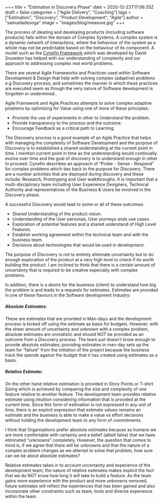 +++
title =  "Estimation in Discovery Phase"
date = 2020-12-23T17:06:35Z
draft = false
categories = ["Agile Delivery", "Coaching"]
tags = ["Estimation", "Discovery", "Product Development", "Agile"]
author =  "samueladesoga"
image = "images/blog/measure.jpg"
+++

The process of ideating and developing products (including software products) falls within the domain of Complex Systems.  A complex system  is a dynamic network of interactions, where the behaviour of the system as a whole may not be predictable based on the behaviour of its component. A model such as the [Cynefin Framework](https://hbr.org/2007/11/a-leaders-framework-for-decision-making "Cynefin Framework") which was developed by David Snowden has helped with our understanding of complexity and our approach to addressing complex real world problems.

There are several Agile Frameworks and Practices used within Software Development & Design that help with solving complex (adaptive) problems e.g Discovery process; and sometimes the manner in which these practices are executed seem as though the very nature of Software development is forgotten or undermined..

Agile Framework and Agile Practices attempts to solve complex adaptive problems by optimising for Value using one of more of these principles:
 * Promote the use of experiments in other to Understand the problem.
 * Provide transparency to the process and the outcome.
 * Encourage Feedback as a critical path to Learning.

The Discovery process is a good example of an Agile Practice that helps with managing the complexity of Software Development and the purpose of Discovery is to established a shared understanding at the current point in time. I mention current point in time as the understanding would continually evolve over time and the goal of discovery is to understand enough in other to proceed. Cynefin describes an approach of “Probe - Sense - Respond” for  complex problems which ties back to the purpose for Discovery. There are a number activities that are deployed during discovery and these include: Research, Prototyping and User walkthroughs. It is important that a multi-disciplinary team including User Experience Designers, Technical Authority and representatives of the Business & Users be involved in the Discovery phase.

A successful Discovery would lead to some or all of these outcomes:
 * Shared Understanding of the product vision.
 * Understanding of the User personas, User journeys ands use cases.
 * Exploration of potential features and a shared understand of High Level Features.
 * Establish working agreement within the technical team and with the business team.
 * Decisions about technologies that would be used in development.

The purpose of Discovery is not to entirely eliminate uncertainty but to do enough exploration of the product at a very high level to check if its worth building the product. I am inclined to think that there is a certain amount of uncertainty that is required to be creative especially with complex problems.  

In addition, there is a desire for the business (client) to understand how big the problem is and leads to a requests for estimates. Estimates are provided in one of these flavours in the Software development Industry:

##### Absolute Estimates: 
These are estimates that are provided in Man-days and  the development process is kicked off using the estimate as basis for budgets. However, with the sheer amount of uncertainty and unknown with a complex problem, absolute estimates are unrealistic and should NOT be provided as an outcome from a Discovery process. The team just doesn’t know enough to provide absolute estimates; providing estimates in man-day sets up the team for “failure” from the initiation of the project because the business track the spends against the budget that it has created using estimates as a basis.

##### Relative Estimate: 
On the other hand relative estimation is provided in Story Points or T-shirt Sizing which is achieved by comparing the size and complexity of one feature relative to another feature. The development team provides relative estimate using intuition considering information that is provided at the current time. Since this form of estimation is not expressed in any unit of time, there is an explicit expression that estimate values remains an estimate and the business is able to make a value vs effort decisions without holding the development team to any form of commitments.

I think that Organisations prefer absolute estimates because as humans we are more comfortable with certainty and a belief (albeit false) that we have eliminated “unknowns” completely. However, the question that comes to mind is, if we agree that there will be unknowns and that the nature of a complex problem changes as we attempt to solve that problem, how sure can we be about absolute estimates? 

Relative estimates takes in to account uncertainty and experience of the development team; the nature of relative estimates makes explicit the fact that we do NOT know how long it will take to build a feature. As the team gains more experience with the product and more  unknowns removed, future estimates will reflect the experiences that has been gained and also incorporate other constraints such as team, tools and diverse experience within the team.
